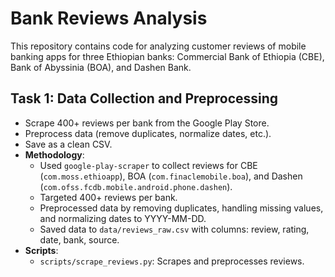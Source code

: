 # Bank Reviews Analysis
This repository contains code for analyzing customer reviews of mobile banking apps for three Ethiopian banks: Commercial Bank of Ethiopia (CBE), Bank of Abyssinia (BOA), and Dashen Bank.

## Task 1: Data Collection and Preprocessing
- Scrape 400+ reviews per bank from the Google Play Store.
- Preprocess data (remove duplicates, normalize dates, etc.).
- Save as a clean CSV.
- **Methodology**:
  - Used `google-play-scraper` to collect reviews for CBE (`com.moss.ethioapp`), BOA (`com.finaclemobile.boa`), and Dashen (`com.ofss.fcdb.mobile.android.phone.dashen`).
  - Targeted 400+ reviews per bank.
  - Preprocessed data by removing duplicates, handling missing values, and normalizing dates to YYYY-MM-DD.
  - Saved data to `data/reviews_raw.csv` with columns: review, rating, date, bank, source.
- **Scripts**:
  - `scripts/scrape_reviews.py`: Scrapes and preprocesses reviews.
